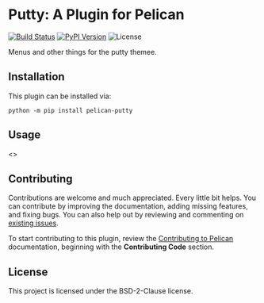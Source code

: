 Putty: A Plugin for Pelican
====================================================

[![Build Status](https://img.shields.io/github/workflow/status/pelican-plugins/putty/build)](https://github.com/pelican-plugins/putty/actions)
[![PyPI Version](https://img.shields.io/pypi/v/pelican-putty)](https://pypi.org/project/pelican-putty/)
![License](https://img.shields.io/pypi/l/pelican-putty?color=blue)

Menus and other things for the putty themee.

Installation
------------

This plugin can be installed via:

    python -m pip install pelican-putty

Usage
-----

<<Add plugin details here>>

Contributing
------------

Contributions are welcome and much appreciated. Every little bit helps. You can contribute by improving the documentation, adding missing features, and fixing bugs. You can also help out by reviewing and commenting on [existing issues][].

To start contributing to this plugin, review the [Contributing to Pelican][] documentation, beginning with the **Contributing Code** section.

[existing issues]: https://github.com/pelican-plugins/putty/issues
[Contributing to Pelican]: https://docs.getpelican.com/en/latest/contribute.html

License
-------

This project is licensed under the BSD-2-Clause license.
